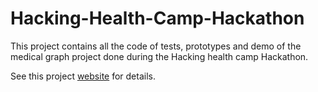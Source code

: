 # Hacking-Health-Camp-Hackathon
This project contains all the code of tests, prototypes and demo of the medical graph project done during the Hacking health camp Hackathon.

See this project [website](http://ciminf.github.io/Hacking-Health-Camp-Hackathon/) for details.

